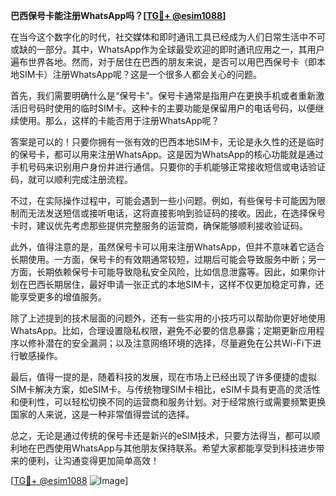 **巴西保号卡能注册WhatsApp吗？[[TG💪+ @esim1088](https://t.me/s/esim1088)]**

在当今这个数字化的时代，社交媒体和即时通讯工具已经成为人们日常生活中不可或缺的一部分。其中，WhatsApp作为全球最受欢迎的即时通讯应用之一，其用户遍布世界各地。然而，对于居住在巴西的朋友来说，是否可以用巴西保号卡（即本地SIM卡）注册WhatsApp呢？这是一个很多人都会关心的问题。

首先，我们需要明确什么是“保号卡”。保号卡通常是指用户在更换手机或者重新激活旧号码时使用的临时SIM卡。这种卡的主要功能是保留用户的电话号码，以便继续使用。那么，这样的卡能否用于注册WhatsApp呢？

答案是可以的！只要你拥有一张有效的巴西本地SIM卡，无论是永久性的还是临时的保号卡，都可以用来注册WhatsApp。这是因为WhatsApp的核心功能就是通过手机号码来识别用户身份并进行通信。只要你的手机能够正常接收短信或电话验证码，就可以顺利完成注册流程。

不过，在实际操作过程中，可能会遇到一些小问题。例如，有些保号卡可能因为限制而无法发送短信或接听电话，这将直接影响到验证码的接收。因此，在选择保号卡时，建议优先考虑那些提供完整服务的运营商，确保能够顺利接收验证码。

此外，值得注意的是，虽然保号卡可以用来注册WhatsApp，但并不意味着它适合长期使用。一方面，保号卡的有效期通常较短，过期后可能会导致服务中断；另一方面，长期依赖保号卡可能导致隐私安全风险，比如信息泄露等。因此，如果你计划在巴西长期居住，最好申请一张正式的本地SIM卡，这样不仅更加稳定可靠，还能享受更多的增值服务。

除了上述提到的技术层面的问题外，还有一些实用的小技巧可以帮助你更好地使用WhatsApp。比如，合理设置隐私权限，避免不必要的信息暴露；定期更新应用程序以修补潜在的安全漏洞；以及注意网络环境的选择，尽量避免在公共Wi-Fi下进行敏感操作。

最后，值得一提的是，随着科技的发展，现在市场上已经出现了许多便捷的虚拟SIM卡解决方案，如eSIM卡。与传统物理SIM卡相比，eSIM卡具有更高的灵活性和便利性，可以轻松切换不同的运营商和服务计划。对于经常旅行或需要频繁更换国家的人来说，这是一种非常值得尝试的选择。

总之，无论是通过传统的保号卡还是新兴的eSIM技术，只要方法得当，都可以顺利地在巴西使用WhatsApp与其他朋友保持联系。希望大家都能享受到科技进步带来的便利，让沟通变得更加简单高效！

[[TG💪+ @esim1088](https://t.me/s/esim1088) ![Image](https://i.postimg.cc/4NQfJmqS/Snipaste-2025-05-13-00-14-12.png)]